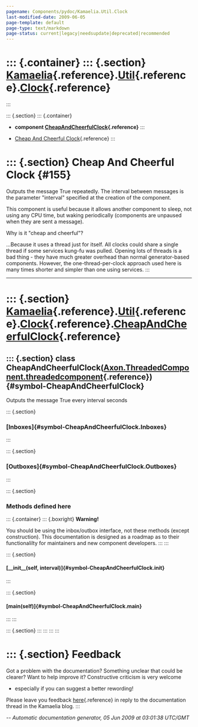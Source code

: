 ```yaml
---
pagename: Components/pydoc/Kamaelia.Util.Clock
last-modified-date: 2009-06-05
page-template: default
page-type: text/markdown
page-status: current|legacy|needsupdate|deprecated|recommended
---
```

::: {.container}
::: {.section}
[Kamaelia](/Components/pydoc/Kamaelia.html){.reference}.[Util](/Components/pydoc/Kamaelia.Util.html){.reference}.[Clock](/Components/pydoc/Kamaelia.Util.Clock.html){.reference}
================================================================================================================================================================================
:::

::: {.section}
::: {.container}
-   **component
    [CheapAndCheerfulClock](/Components/pydoc/Kamaelia.Util.Clock.CheapAndCheerfulClock.html){.reference}**
:::

-   [Cheap And Cheerful Clock](#155){.reference}
:::

::: {.section}
Cheap And Cheerful Clock {#155}
========================

Outputs the message True repeatedly. The interval between messages is
the parameter \"interval\" specified at the creation of the component.

This component is useful because it allows another component to sleep,
not using any CPU time, but waking periodically (components are unpaused
when they are sent a message).

Why is it \"cheap and cheerful\"?

\...Because it uses a thread just for itself. All clocks could share a
single thread if some services kung-fu was pulled. Opening lots of
threads is a bad thing - they have much greater overhead than normal
generator-based components. However, the one-thread-per-clock approach
used here is many times shorter and simpler than one using services.
:::

------------------------------------------------------------------------

::: {.section}
[Kamaelia](/Components/pydoc/Kamaelia.html){.reference}.[Util](/Components/pydoc/Kamaelia.Util.html){.reference}.[Clock](/Components/pydoc/Kamaelia.Util.Clock.html){.reference}.[CheapAndCheerfulClock](/Components/pydoc/Kamaelia.Util.Clock.CheapAndCheerfulClock.html){.reference}
======================================================================================================================================================================================================================================================================================

::: {.section}
class CheapAndCheerfulClock([Axon.ThreadedComponent.threadedcomponent](/Docs/Axon/Axon.ThreadedComponent.threadedcomponent.html){.reference}) {#symbol-CheapAndCheerfulClock}
---------------------------------------------------------------------------------------------------------------------------------------------

Outputs the message True every interval seconds

::: {.section}
### [Inboxes]{#symbol-CheapAndCheerfulClock.Inboxes}
:::

::: {.section}
### [Outboxes]{#symbol-CheapAndCheerfulClock.Outboxes}
:::

::: {.section}
### Methods defined here

::: {.container}
::: {.boxright}
**Warning!**

You should be using the inbox/outbox interface, not these methods
(except construction). This documentation is designed as a roadmap as to
their functionalilty for maintainers and new component developers.
:::
:::

::: {.section}
#### [\_\_init\_\_(self, interval)]{#symbol-CheapAndCheerfulClock.__init__}
:::

::: {.section}
#### [main(self)]{#symbol-CheapAndCheerfulClock.main}
:::
:::

::: {.section}
:::
:::
:::
:::

::: {.section}
Feedback
========

Got a problem with the documentation? Something unclear that could be
clearer? Want to help improve it? Constructive criticism is very welcome
- especially if you can suggest a better rewording!

Please leave you feedback
[here](../../../cgi-bin/blog/blog.cgi?rm=viewpost&nodeid=1142023701){.reference}
in reply to the documentation thread in the Kamaelia blog.
:::

*\-- Automatic documentation generator, 05 Jun 2009 at 03:01:38 UTC/GMT*
